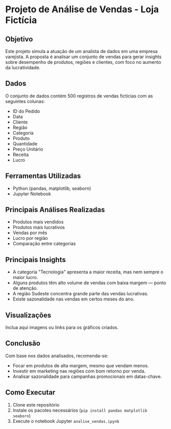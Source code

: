 # Projeto de Análise de Vendas - Loja Fictícia

## Objetivo
Este projeto simula a atuação de um analista de dados em uma empresa varejista. A proposta é analisar um conjunto de vendas para gerar insights sobre desempenho de produtos, regiões e clientes, com foco no aumento da lucratividade.

## Dados
O conjunto de dados contém 500 registros de vendas fictícias com as seguintes colunas:
- ID do Pedido
- Data
- Cliente
- Região
- Categoria
- Produto
- Quantidade
- Preço Unitário
- Receita
- Lucro

## Ferramentas Utilizadas
- Python (pandas, matplotlib, seaborn)
- Jupyter Notebook

## Principais Análises Realizadas
- Produtos mais vendidos
- Produtos mais lucrativos
- Vendas por mês
- Lucro por região
- Comparação entre categorias

## Principais Insights
- A categoria "Tecnologia" apresenta a maior receita, mas nem sempre o maior lucro.
- Alguns produtos têm alto volume de vendas com baixa margem — ponto de atenção.
- A região Sudeste concentra grande parte das vendas lucrativas.
- Existe sazonalidade nas vendas em certos meses do ano.

## Visualizações
Inclua aqui imagens ou links para os gráficos criados.

## Conclusão
Com base nos dados analisados, recomenda-se:
- Focar em produtos de alta margem, mesmo que vendam menos.
- Investir em marketing nas regiões com bom retorno por venda.
- Analisar sazonalidade para campanhas promocionais em datas-chave.

## Como Executar
1. Clone este repositório
2. Instale os pacotes necessários (`pip install pandas matplotlib seaborn`)
3. Execute o notebook Jupyter `analise_vendas.ipynb`
